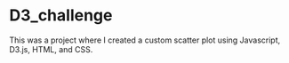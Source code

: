 # D3_challenge

This was a project where I created a custom scatter plot using Javascript, D3.js, HTML, and CSS.
